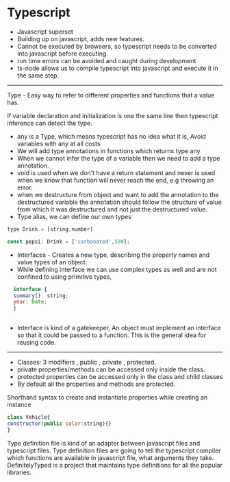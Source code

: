 # Typescript

- Javascript superset
- Building up on javascript, adds new features.
- Cannot be executed by browsers, so typescript needs to be converted into javascript before executing.
- run time errors can be avoided and caught during development
- ts-node allows us to compile typescript into javascript and execute it in the same step.
---
Type - Easy way to refer to different properties and functions that a value has.

If variable declaration and initialization is one the same line then typescript inference can detect the type.

- any is a Type, which means typescript has no idea what it is, Avoid variables with any at all costs
- We will add type annotations in functions which returns type any
- When we cannot infer the type of a variable then we need to add a type annotation.
- void is used when we don't have a return statement and never is used when we know that function will never reach the end, e.g throwing an error.
- when we destructure from object and want to add the annotation to the destructured variable the annotation should follow the structure of value from which it was destructured and not just the destructured value.
- Type alias, we can define our own types
```javascript
type Drink = [string,number]

const pepsi: Drink = ['carbonated',500];
```

- Interfaces - Creates a new type, describing the property names and value types of an object.
- While defining interface we can use complex types as well and are not confined to using primitive types, 
```javascript
  interface {
  summary(): string;
  year: Date;
  }
  
```
- Interface is kind of a gatekeeper, An object must implement an interface so that it could be passed to a function. This is the general idea for reusing code.

---
- Classes: 3 modifiers , public , private , protected.
- private properties/methods can be accessed only inside the class.
- protected properties can be accessed only in the class and child classes
- By default all the properties and methods are protected.

Shorthand syntax to create and instantiate properties while creating an instance 
```javascript
class Vehicle{
constructor(public color:string){}
}
```
Type definition file is kind of an adapter between javascript files and typescript files.
Type definition files are going to tell the typescript compiler which functions are available in javascript file, what arguments they take.
DefinitelyTyped is a project that maintains type definitions for all the popular libraries.
<!--stackedit_data:
eyJoaXN0b3J5IjpbLTQ2OTc5NzMzMCwxMjMwNzEwMTY5LDUzMj
k0NjY2OCw4OTIyMjE1NzUsLTIwODY3MDY1MDcsMTU1MDAzMjAy
OSw5ODA0ODgzODcsLTE0NzUxODcxNjAsLTc1MzUxNzE5MCwyOD
Y3OTAwNzMsMjA1NjYyMzM1NywtMTkzODg0MTA4MywxNjMyMzI5
NjI3LDE0MzIzOTI5NTksLTExNDYyMzkxMTQsLTE1Njc1MTA2Nj
AsLTIwODMwODAyMDAsMTQ2NzYwMDA0Niw1NjY1MTg1MDIsMTEy
ODg1NDI0Nl19
-->